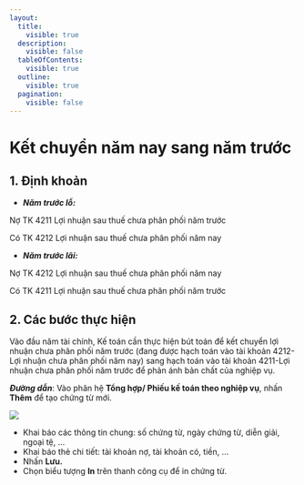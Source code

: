 ```yaml
---
layout:
  title:
    visible: true
  description:
    visible: false
  tableOfContents:
    visible: true
  outline:
    visible: true
  pagination:
    visible: false
---
```


# Kết chuyển năm nay sang năm trước

## 1. **Định khoản**

* _**Năm trước lỗ:**_

Nợ TK 4211 Lợi nhuận sau thuế chưa phân phối năm trước

Có TK 4212 Lợi nhuận sau thuế chưa phân phối năm nay

* _**Năm trước lãi:**_

Nợ TK 4212 Lợi nhuận sau thuế chưa phân phối năm nay

Có TK 4211 Lợi nhuận sau thuế chưa phân phối năm trước

## **2. Các bước thực hiện**

Vào đầu năm tài chính, Kế toán cần thực hiện bút toán để kết chuyển lợi nhuận chưa phân phối năm trước (đang được hạch toán vào tài khoản 4212-Lợi nhuận chưa phân phối năm nay) sang hạch toán vào tài khoản 4211-Lợi nhuận chưa phân phối năm trước để phản ánh bản chất của nghiệp vụ.

_**Đường dẫn**_: Vào phân hệ **Tổng hợp/ Phiếu kế toán theo nghiệp vụ**, nhấn **Thêm** để tạo chứng từ mới.

![](https://github.com/anhplm/TC-KT/blob/main/.gitbook/assets/sb\_0%20\(15\).png)

* Khai báo các thông tin chung: số chứng từ, ngày chứng từ, diễn giải, ngoại tệ, …
* Khai báo thẻ chi tiết: tài khoản nợ, tài khoản có, tiền, …
* Nhấn **Lưu.**
* Chọn biểu tượng **In** trên thanh công cụ để in chứng từ.
